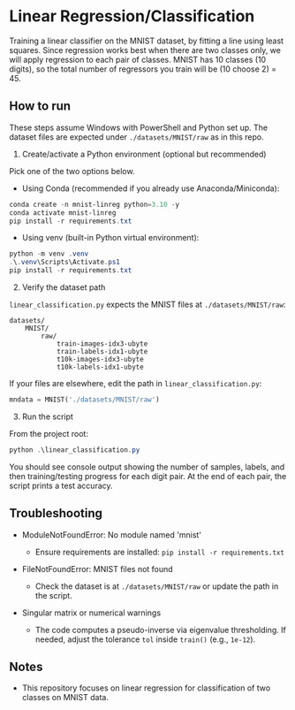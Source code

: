 # Linear Regression/Classification
Training a linear classifier on the MNIST dataset, by fitting a line using least squares. Since regression works best when there are two classes only, we will apply regression to each pair of classes. MNIST has 10 classes (10 digits), so the total number of regressors you train will be (10 choose 2) = 45.

## How to run

These steps assume Windows with PowerShell and Python set up. The dataset files are expected under `./datasets/MNIST/raw` as in this repo.

1) Create/activate a Python environment (optional but recommended)

Pick one of the two options below.

- Using Conda (recommended if you already use Anaconda/Miniconda):

```powershell
conda create -n mnist-linreg python=3.10 -y
conda activate mnist-linreg
pip install -r requirements.txt
```

- Using venv (built-in Python virtual environment):

```powershell
python -m venv .venv
.\.venv\Scripts\Activate.ps1
pip install -r requirements.txt
```

2) Verify the dataset path

`linear_classification.py` expects the MNIST files at `./datasets/MNIST/raw`:

```
datasets/
	MNIST/
		raw/
			train-images-idx3-ubyte
			train-labels-idx1-ubyte
			t10k-images-idx3-ubyte
			t10k-labels-idx1-ubyte
```

If your files are elsewhere, edit the path in `linear_classification.py`:

```python
mndata = MNIST('./datasets/MNIST/raw')
```

3) Run the script

From the project root:

```powershell
python .\linear_classification.py
```

You should see console output showing the number of samples, labels, and then training/testing progress for each digit pair. At the end of each pair, the script prints a test accuracy.

## Troubleshooting

- ModuleNotFoundError: No module named 'mnist'
	- Ensure requirements are installed: `pip install -r requirements.txt`

- FileNotFoundError: MNIST files not found
	- Check the dataset is at `./datasets/MNIST/raw` or update the path in the script.

- Singular matrix or numerical warnings
	- The code computes a pseudo-inverse via eigenvalue thresholding. If needed, adjust the tolerance `tol` inside `train()` (e.g., `1e-12`).


## Notes

- This repository focuses on linear regression for classification of two classes on MNIST data.
